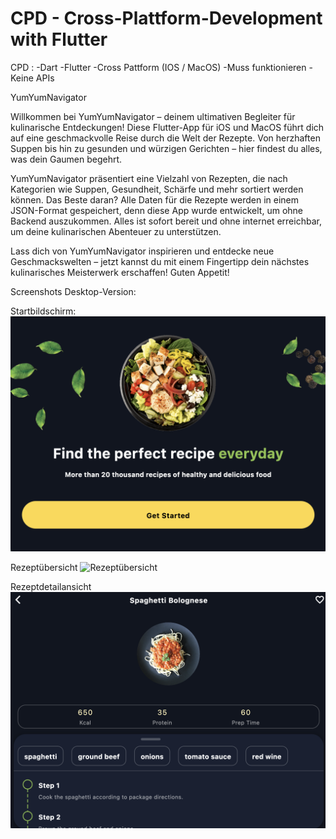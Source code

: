 # CPD - Cross-Plattform-Development with Flutter 

CPD :
-Dart 
-Flutter
-Cross Pattform (IOS / MacOS)
-Muss funktionieren
-Keine APIs

YumYumNavigator

Willkommen bei YumYumNavigator – deinem ultimativen Begleiter für kulinarische Entdeckungen! Diese Flutter-App für iOS und MacOS führt dich auf eine geschmackvolle Reise durch die Welt der Rezepte. Von herzhaften Suppen bis hin zu gesunden und würzigen Gerichten – hier findest du alles, was dein Gaumen begehrt.

YumYumNavigator präsentiert eine Vielzahl von Rezepten, die nach Kategorien wie Suppen, Gesundheit, Schärfe und mehr sortiert werden können. Das Beste daran? Alle Daten für die Rezepte werden in einem JSON-Format gespeichert, denn diese App wurde entwickelt, um ohne Backend auszukommen. Alles ist sofort bereit und ohne internet erreichbar, um deine kulinarischen Abenteuer zu unterstützen.

Lass dich von YumYumNavigator inspirieren und entdecke neue Geschmackswelten – jetzt kannst du mit einem Fingertipp dein nächstes kulinarisches Meisterwerk erschaffen! Guten Appetit!


Screenshots Desktop-Version:

 Startbildschirm:
![Startbildschirm](assets/images/Startbildschirm.png)

 Rezeptübersicht
![Rezeptübersicht](assets/images/Rezeptübersicht.png)

 Rezeptdetailansicht
![Rezeptdetailansicht](assets/images/Rezeptdetailansicht.png)







